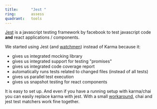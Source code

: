 ```yaml
---
title:      "Jest "
ring:       assess
quadrant:   tools
---
```


[Jest](https://facebook.github.io/jest/) is a javascript testing framework by facebook to test javascript code **and** react applications / components.

We started using Jest (and [watchmen](https://github.com/facebook/watchman)) instead of Karma because it:

-   gives us integrated mocking library
-   gives us integrated support for testing "promises"
-   gives us integrated code coverage report
-   automatically runs tests related to changed files (instead of all tests)
-   gives us parallel test execution
-   gives us snapshot testing for react components

It is easy to set up. And even if you have a running setup with karma/chai you can easily replace karma with jest. With a small [workaround](https://medium.com/@RubenOostinga/combining-chai-and-jest-matchers-d12d1ffd0303#.3callo273), chai and jest test matchers work fine together.